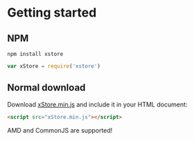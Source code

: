 # Getting started

## NPM

`npm install xstore`

```js
var xStore = require('xstore')
```

## Normal download

Download [xStore.min.js](https://raw.github.com/florian/loStorage.js/blob/master/src/xStore.min.js) and include it in your HTML document:

```html
<script src="xStore.min.js"></script>
```

AMD and CommonJS are supported!
